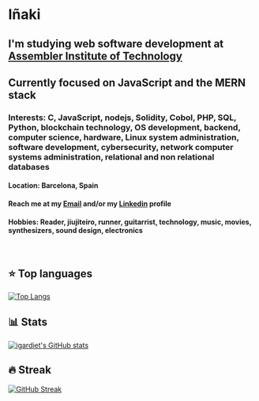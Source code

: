 # Iñaki

## I'm studying web software development at [Assembler Institute of Technology](https://assemblerinstitute.com/cursos/master-in-software-development-remoto/?utm_medium=paidsearch&utm_source=google.com&utm_campaign=branding&gclid=CjwKCAjwitShBhA6EiwAq3RqA18KJqLmrYBZ6Kw7MR-QsqKO9PQvNayhbkixGWNQMO6qH2ZHUopYIxoCTxAQAvD_BwE)
## Currently focused on JavaScript and the MERN stack
### Interests: C, JavaScript, nodejs, Solidity, Cobol, PHP, SQL, Python, blockchain technology, OS development, backend, computer science, hardware, Linux system administration, software development, cybersecurity, network computer systems administration, relational and non relational databases
#### Location: Barcelona, Spain
#### Reach me at my [Email](igardiet@gmail.com) and/or my [Linkedin](https://www.linkedin.com/in/igardiet/) profile
#### Hobbies: Reader, jiujiteiro, runner, guitarrist, technology, music, movies, synthesizers, sound design, electronics

</br>

## ⭐ Top languages
[![Top Langs](https://github-readme-stats-igardiet.vercel.app/api/top-langs/?username=igardiet&layout=compact&theme=merko)](https://github.com/igardiet/github-readme-stats)

## 📊 Stats
[![igardiet's GitHub stats](https://github-readme-stats-igardiet.vercel.app/api?username=igardiet&show_icons=true&theme=merko)](https://github.com/igardiet/github-readme-stats)

## 🔥 Streak
[![GitHub Streak](https://streak-stats.demolab.com/?user=igardiet&theme=merko)](https://git.io/streak-stats)
